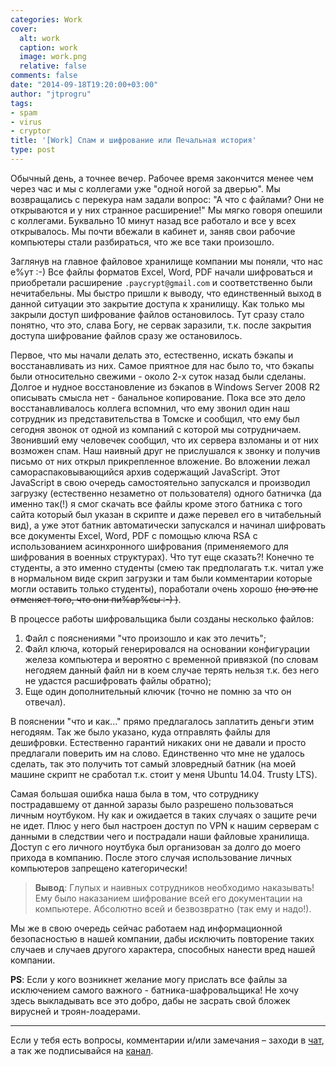 ```yaml
---
categories: Work
cover:
  alt: work
  caption: work
  image: work.png
  relative: false
comments: false
date: "2014-09-18T19:20:00+03:00"
author: "jtprogru"
tags:
- spam
- virus
- cryptor
title: '[Work] Спам и шифрование или Печальная история'
type: post
---
```


Обычный день, а точнее вечер. Рабочее время закончится менее чем через час и мы с коллегами уже "одной ногой за дверью". Мы возвращались с перекура нам задали вопрос: "А что с файлами? Они не открываются и у них странное расширение!" Мы мягко говоря опешили с коллегами. Буквально 10 минут назад все работало и все у всех открывалось. Мы почти вбежали в кабинет и, заняв свои рабочие компьютеры стали разбираться, что же все таки произошло.

Заглянув на главное файловое хранилище компании мы поняли, что нас е%ут :-) Все файлы форматов Excel, Word, PDF начали шифроваться и приобретали расширение `.paycrypt@gmail.com` и соответственно были нечитабельны. Мы быстро пришли к выводу, что единственный выход в данной ситуации это закрытие доступа к хранилищу. Как только мы закрыли доступ шифрование файлов остановилось. Тут сразу стало понятно, что это, слава Богу, не сервак заразили, т.к. после закрытия доступа шифрование файлов сразу же остановилось.

Первое, что мы начали делать это, естественно, искать бэкапы и восстанавливать из них. Самое приятное для нас было то, что бэкапы были относительно свежими - около 2-х суток назад были сделаны. Долгое и нудное восстановление из бэкапов в Windows Server 2008 R2 описывать смысла нет - банальное копирование. Пока все это дело восстанавливалось коллега вспомнил, что ему звонил один наш сотрудник из представительства в Томске и сообщил, что ему был сегодня звонок от одной из компаний с которой мы сотрудничаем. Звонивший ему человечек сообщил, что их сервера взломаны и от них возможен спам. Наш наивный друг не прислушался к звонку и получив письмо от них открыл прикрепленное вложение. Во вложении лежал самораспаковывающийся архив содержащий JavaScript. Этот JavaScript в свою очередь самостоятельно запускался и производил загрузку (естественно незаметно от пользователя) одного батничка (да именно так(!) я смог скачать все файлы кроме этого батника с того сайта который был указан в скрипте и даже перевел его в читабельный вид), а уже этот батник автоматически запускался и начинал шифровать все документы Excel, Word, PDF с помощью ключа RSA с использованием асинхронного шифрования (применяемого для шифрования в военных структурах). Что тут еще сказать?! Конечно те студенты, а это именно студенты (смею так предполагать т.к. читал уже в нормальном виде скрип загрузки и там были комментарии которые могли оставить только студенты), поработали очень хорошо ~~(но это не отменяет того, что они пи%ар%сы :-) )~~.

В процессе работы шифровальщика были созданы несколько файлов:

1. Файл с пояснениями "что произошло и как это лечить";
2. Файл ключа, который генерировался на основании конфигурации железа компьютера и вероятно с временной привязкой (по словам негодяем данный файл ни в коем случае терять нельзя т.к. без него не удастся расшифровать файлы обратно);
3. Еще один дополнительный ключик (точно не помню за что он отвечал).

В пояснении "что и как..." прямо предлагалось заплатить деньги этим негодяям. Так же было указано, куда отправлять файлы для дешифровки. Естественно гарантий никаких они не давали и просто предлагали поверить им на слово. Единственно что мне не удалось сделать, так это получить тот самый зловредный батник (на моей машине скрипт не сработал т.к. стоит у меня Ubuntu 14.04. Trusty LTS).

Самая большая ошибка наша была в том, что сотруднику пострадавшему от данной заразы было разрешено пользоваться личным ноутбуком. Ну как и ожидается в таких случаях о защите речи не идет. Плюс у него был настроен доступ по VPN к нашим серверам с данными в следствии чего и пострадали наши файловые хранилища. Доступ с его личного ноутбука был организован за долго до моего прихода в компанию. После этого случая использование личных компьютеров запрещено категорически!

> **Вывод**: Глупых и наивных сотрудников необходимо наказывать! Ему было наказанием шифрование всей его документации на компьютере. Абсолютно всей и безвозвратно (так ему и надо!).

Мы же в свою очередь сейчас работаем над информационной безопасностью в нашей компании, дабы исключить повторение таких случаев и случаев другого характера, способных нанести вред нашей компании.

**PS**: Если у кого возникнет желание могу прислать все файлы за исключением самого важного - батника-шафровальщика! Не хочу здесь выкладывать все это добро, дабы не засрать свой бложек вирусней и троян-лоадерами.

---
Если у тебя есть вопросы, комментарии и/или замечания – заходи в [чат](https://ttttt.me/jtprogru_chat), а так же подписывайся на [канал](https://ttttt.me/jtprogru_channel).
